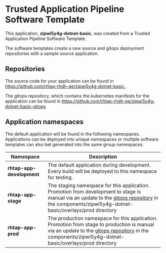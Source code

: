 # Trusted Application Pipeline Software Template

This application, **zipwi5y4g-dotnet-basic**, was created from a Trusted Application Pipeline Software Template.

The software templates create a new source and gitops deployment repositories with a sample source application. 

## Repositories

The source code for your application can be found in [https://github.com/rhtap-rhdh-qe/zipwi5y4g-dotnet-basic ](https://github.com/rhtap-rhdh-qe/zipwi5y4g-dotnet-basic ).
 
The gitops repository, which contains the kubernetes manifests for the application can be found in 
[https://github.com/rhtap-rhdh-qe/zipwi5y4g-dotnet-basic-gitops ](https://github.com/rhtap-rhdh-qe/zipwi5y4g-dotnet-basic-gitops ) 

## Application namespaces 

The default application will be found in the following namespaces. Applications can be deployed into unique namespaces or multiple software templates can also bet generated into the same group namespaces.  

|  Namespace   |  Description   |  
| -------- | -------- |   
| **rhtap-app-development** | The default application during development. Every build will be deployed to this namespace for testing. | 
| **rhtap-app-stage** | The staging namespace for this application. Promotion from development to stage is manual via an update to the [gitops repository](https://github.com/rhtap-rhdh-qe/zipwi5y4g-dotnet-basic-gitops ) in the components/zipwi5y4g-dotnet-basic/overlays/prod directory |  
| **rhtap-app-prod** | The production namespace for this application. Promotion from stage to production is manual via an update to the [gitops repository](https://github.com/rhtap-rhdh-qe/zipwi5y4g-dotnet-basic-gitops ) in the components/zipwi5y4g-dotnet-basic/overlays/prod directory | 